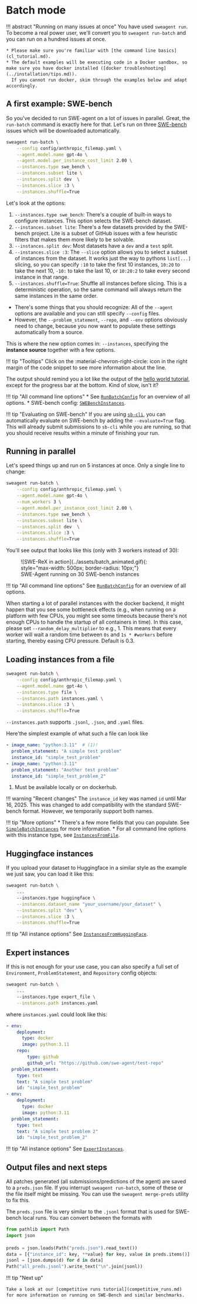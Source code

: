 # Batch mode

!!! abstract "Running on many issues at once"
    You have used `sweagent run`. To become a real power user, we'll convert you to `sweagent run-batch` and you can run on a hundred issues at once.

    * Please make sure you're familiar with [the command line basics](cl_tutorial.md).
    * The default examples will be executing code in a Docker sandbox, so make sure you have docker installed ([docker troubleshooting](../installation/tips.md)).
      If you cannot run docker, skim through the examples below and adapt accordingly.

## A first example: SWE-bench

So you've decided to run SWE-agent on a lot of issues in parallel. Great, the `run-batch` command is exactly here for that.
Let's run on three [SWE-bench](https://www.swebench.com/) issues which will be downloaded automatically.

```bash
sweagent run-batch \
    --config config/anthropic_filemap.yaml \
    --agent.model.name gpt-4o \
    --agent.model.per_instance_cost_limit 2.00 \
    --instances.type swe_bench \
    --instances.subset lite \
    --instances.split dev  \
    --instances.slice :3 \
    --instances.shuffle=True
```

Let's look at the options:

1. `--instances.type swe_bench`: There's a couple of built-in ways to configure instances. This option selects the SWE-bench dataset.
2. `--instances.subset lite`: There's a few datasets provided by the SWE-bench project. Lite is a subset of GitHub issues with a few heuristic filters that makes them more likely to be solvable.
3. `--instances.split dev`: Most datasets have a `dev` and a `test` split.
4. `--instances.slice :3`: The `--slice` option allows you to select a subset of instances from the dataset. It works just the way to pythons `list[...]` slicing, so you can specify `:10` to take the first 10 instances, `10:20` to take the next 10, `-10:` to take the last 10, or `10:20:2` to take every second instance in that range.
5. `--instances.shuffle=True`: Shuffle all instances before slicing. This is a deterministic operation, so the same command will always return the same instances in the same order.

* There's some things that you should recognize: All of the `--agent` options are available and you can still specify `--config` files.
* However, the `--problem_statement`, `--repo`, and `--env` options obviously need to change, because you now want to populate these settings automatically from a source.

This is where the new option comes in: `--instances`, specifying the **instance source** together with a few options.

!!! tip "Tooltips"
    Click on the :material-chevron-right-circle: icon in the right margin of the code snippet to see more information about the line.

The output should remind you a lot like the output of the [hello world tutorial](hello_world.md), except for the progress bar at the bottom.
Kind of slow, isn't it?


!!! tip "All command line options"
    * See [`RunBatchConfig`](../reference/run_batch_config.md/#sweagent.run.run_batch.RunBatchConfig) for an overview of all options.
    * SWE-bench config: [`SWEBenchInstances`](../reference/batch_instances.md/#sweagent.run.batch_instances.SWEBenchInstances).

!!! tip "Evaluating on SWE-bench"
    If you are using [`sb-cli`](https://www.swebench.com/sb-cli/), you can automatically evaluate on SWE-bench by adding the `--evaluate=True` flag.
    This will already submit submissions to `sb-cli` while you are running, so that you should receive results within a minute of finishing your run.

## Running in parallel

Let's speed things up and run on 5 instances at once. Only a single line to change:

```bash hl_lines="4-4"
sweagent run-batch \
    --config config/anthropic_filemap.yaml \
    --agent.model.name gpt-4o \
    --num_workers 3 \
    --agent.model.per_instance_cost_limit 2.00 \
    --instances.type swe_bench \
    --instances.subset lite \
    --instances.split dev  \
    --instances.slice :3 \
    --instances.shuffle=True
```

You'll see output that looks like this (only with 3 workers instead of 30):

<figure markdown="span">
![SWE-ReX in action](../assets/batch_animated.gif){: style="max-width: 500px; border-radius: 10px;"}
<figcaption>SWE-Agent running on 30 SWE-bench instances</figcaption>
</figure>

!!! tip "All command line options"
    See [`RunBatchConfig`](../reference/run_batch_config.md/#sweagent.run.run_batch.RunBatchConfig) for an overview of all options.

When starting a lot of parallel instances with the docker backend, it might happen that you see some bottleneck effects
(e.g., when running on a platform with few CPUs, you might see some timeouts because there's not enough CPUs to handle the startup of all containers in time).
In this case, please set `--random_delay_multiplier` to e.g., 1. This means that every worker will wait a random time between `0s` and `1s * #workers` before starting,
thereby easing CPU pressure. Default is 0.3.

## Loading instances from a file

```bash
sweagent run-batch \
    --config config/anthropic_filemap.yaml \
    --agent.model.name gpt-4o \
    --instances.type file \
    --instances.path instances.yaml \
    --instances.slice :3 \
    --instances.shuffle=True
```

`--instances.path` supports `.jsonl`, `.json`, and `.yaml` files.

Here'the simplest example of what such a file can look like

```yaml title="instances.yaml"
- image_name: "python:3.11"  # (1)!
  problem_statement: "A simple test problem"
  instance_id: "simple_test_problem"
- image_name: "python:3.11"
  problem_statement: "Another test problem"
  instance_id: "simple_test_problem_2"
```

1. Must be available locally or on dockerhub.

!!! warning "Recent changes"
    The `instance_id` key was named `id` until Mar 16, 2025.
    This was changed to add compatibility with the standard SWE-bench format.
    However, we temporarily support both names.

!!! tip "More options"
    * There's a few more fields that you can populate. See [`SimpleBatchInstances`](../reference/batch_instances.md/#sweagent.run.batch_instances.SimpleBatchInstance) for more information.
    * For all command line options with this instance type, see [`InstancesFromFile`](../reference/batch_instances.md/#sweagent.run.batch_instances.InstancesFromFile).

## Huggingface instances

If you upload your dataset to Huggingface in a similar style as the example we just saw, you can load it like this:

```bash
sweagent run-batch \
    ...
    --instances.type huggingface \
    --instances.dataset_name "your_username/your_dataset" \
    --instances.split "dev" \
    --instances.slice :3 \
    --instances.shuffle=True
```

!!! tip "All instance options"
    See [`InstancesFromHuggingFace`](../reference/batch_instances.md/#sweagent.run.batch_instances.InstancesFromHuggingFace).

## Expert instances

If this is not enough for your use case, you can also specify a full set of `Environment`, `ProblemStatement`, and `Repository` config objects:

```bash
sweagent run-batch \
    ...
    --instances.type expert_file \
    --instances.path instances.yaml
```

where `instances.yaml` could look like this:

```yaml title="instances.yaml"
- env:
    deployment:
      type: docker
      image: python:3.11
    repo:
        type: github
        github_url: "https://github.com/swe-agent/test-repo"
  problem_statement:
    type: text
    text: "A simple test problem"
    id: "simple_test_problem"
- env:
    deployment:
      type: docker
      image: python:3.11
  problem_statement:
    type: text
    text: "A simple test problem 2"
    id: "simple_test_problem_2"
```

!!! tip "All instance options"
    See [`ExpertInstances`](../reference/batch_instances.md/#sweagent.run.batch_instances.ExpertInstancesFromFile).

## Output files and next steps

All patches generated (all submissions/predictions of the agent) are saved to a `preds.json` file.
If you interrupt `sweagent run-batch`, some of these or the file itself might be missing.
You can use the `sweagent merge-preds` utility to fix this.

The `preds.json` file is very similar to the `.jsonl` format that is used for SWE-bench local runs.
You can convert between the formats with

```python
from pathlib import Path
import json

preds = json.loads(Path("preds.json").read_text())
data = [{"instance_id": key, **value} for key, value in preds.items()]
jsonl = [json.dumps(d) for d in data]
Path("all_preds.jsonl").write_text("\n".join(jsonl))
```

!!! tip "Next up"

    Take a look at our [competitive runs tutorial](competitive_runs.md)
    for more information on running on SWE-Bench and similar benchmarks.